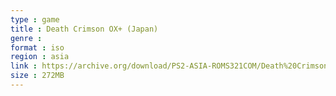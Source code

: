 ```yaml
---
type : game
title : Death Crimson OX+ (Japan)
genre : 
format : iso
region : asia
link : https://archive.org/download/PS2-ASIA-ROMS321COM/Death%20Crimson%20OX%2B%20%28Japan%29.7z
size : 272MB
---
```

